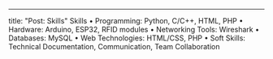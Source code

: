 ---
title: "Post: Skills"
Skills
• Programming: Python, C/C++, HTML, PHP
• Hardware: Arduino, ESP32, RFID modules
• Networking Tools: Wireshark
• Databases: MySQL
• Web Technologies: HTML/CSS, PHP
• Soft Skills: Technical Documentation, Communication, Team Collaboration
